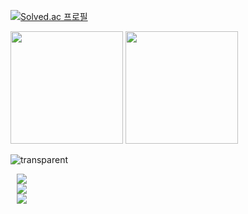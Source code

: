<!-- ### Hi 👋 -->
<!-- [![wakatime](https://wakatime.com/badge/user/13d849e0-8b74-495a-bed8-a3f4b8869924.svg)](https://wakatime.com/@13d849e0-8b74-495a-bed8-a3f4b8869924) -->


[![Solved.ac
프로필](http://mazassumnida.wtf/api/v2/generate_badge?boj=wwiviww)](https://solved.ac/wwiviww)
<p>
  <img height="180em" src="https://github-readme-stats.vercel.app/api?username=ssh00n&show_icons=true&theme=onedark">
  <img height="180em" src="https://github-readme-stats.vercel.app/api/top-langs/?username=ssh00n&theme=onedark">
</p>

![transparent](https://capsule-render.vercel.app/api?type=waving&color=0:ffffff,100:000000&text=Seunghun&height=150&fontSize=30&animation=twinkling)
<br>

<p align="center" styled="display : flex; flex-direction : column">
<a href="https://wakatime.com/@13d849e0-8b74-495a-bed8-a3f4b8869924">
    <img 
        src="https://wakatime.com/badge/user/13d849e0-8b74-495a-bed8-a3f4b8869924.svg"
        style="display: flex; height : auto; margin-left : 10px; margin-right : 10px;"/>
  </a>
<a href="https://velog.io/@ssh00n">
    <img 
        src="http://img.shields.io/badge/-Velog-00aaa7?style=flat&logo=Vector Logo Zone&link=https://velog.io/@ssh00n"
        style="display : flex; height : auto; margin-left : 10px; margin-right : 10px;"/>
</a>
<a href="https://solved.ac/profile/wwiviww">
    <img 
        src="http://mazassumnida.wtf/api/mini/generate_badge?boj=wwiviww"
        style="display : flex; height : auto; margin-left : 10px; margin-right : 10px;"/>
</a>
</p>



<!-- ![Anurag's GitHub stats](https://github-readme-stats.vercel.app/api?username=ssh00n&show_icons=true&theme=onedark)

[![Top Langs](https://github-readme-stats.vercel.app/api/top-langs/?username=ssh00n&theme=onedark)](https://github.com/ssh00n/github-readme-stats) -->

<!--
**ssh00n/ssh00n** is a ✨ _special_ ✨ repository because its `README.md` (this file) appears on your GitHub profile.

Here are some ideas to get you started:

- 🔭 I’m currently working on ...
- 🌱 I’m currently learning ...
- 👯 I’m looking to collaborate on ...
- 🤔 I’m looking for help with ...
- 💬 Ask me about ...
- 📫 How to reach me: ...
- 😄 Pronouns: ...
- ⚡ Fun fact: ...
-->

